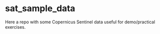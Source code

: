 # sat_sample_data

Here a repo with some Copernicus Sentinel data useful for demo/practical exercises.
